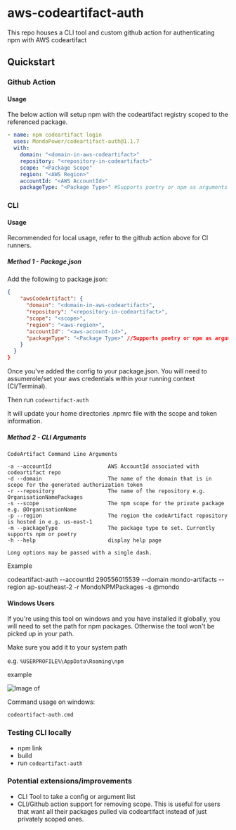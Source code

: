 # aws-codeartifact-auth

This repo houses a CLI tool and custom github action for authenticating npm with AWS codeartifact

## Quickstart

### Github Action

#### Usage

The below action will setup npm with the codeartifact registry scoped to the referenced package.

```yaml
- name: npm codeartifact login
  uses: MondoPower/codeartifact-auth@1.1.7
  with:       
    domain: "<domain-in-aws-codeartifact>"
    repository: "<repository-in-codeartifact>"
    scope: "<Package Scope"
    region: "<AWS Region>"
    accountId: "<AWS AccountId>"
    packageType: "<Package Type>" #Supports poetry or npm as arguments

```

### CLI

#### Usage

Recommended for local usage, refer to the github action above for CI runners. 

##### Method 1 - Package.json

Add the following to package.json:

```json
{
    "awsCodeArtifact": {
      "domain": "<domain-in-aws-codeartifact>",
      "repository": "<repository-in-codeartifact>",
      "scope": "<scope>",
      "region": "<aws-region>",
      "accountId": "<aws-account-id>",
      "packageType": "<Package Type>" //Supports poetry or npm as arguments
    }
  }
}
```

Once you've added the config to your package.json. You will need to assumerole/set your aws credentials within your running context (CI/Terminal).

Then run ```codeartifact-auth```

It will update your home directories .npmrc file with the scope and token information.


##### Method 2 - CLI Arguments
```
CodeArtifact Command Line Arguments

-a --accountId                  AWS AccountId associated with codeartifact repo
-d --domain                     The name of the domain that is in scope for the generated authorization token
-r --repository                 The name of the repository e.g. OrganisationNamePackages
-s --scope                      The npm scope for the private package e.g. @OrganisationName
-p --region                     The region the codeArtifact repository is hosted in e.g. us-east-1
-m --packageType                The package type to set. Currently supports npm or poetry
-h --help                       display help page

Long options may be passed with a single dash.
```
Example

codeartifact-auth --accountId 290556015539 --domain mondo-artifacts --region ap-southeast-2 -r MondoNPMPackages -s @mondo

#### Windows Users

If you're using this tool on windows and you have installed it globally, you will need to set the path for npm packages. Otherwise the tool won't be picked up in your path.

Make sure you add it to your system path

e.g. ```%USERPROFILE%\AppData\Roaming\npm```

example

![Image of ](./docs/updating-path-windows.png)

Command usage on windows:

```codeartifact-auth.cmd```


### Testing CLI locally
- npm link
- build
- run ```codeartifact-auth```


### Potential extensions/improvements

- CLI Tool to take a config or argument list
- CLI/Github action support for removing scope. This is useful for users that want all their packages pulled via codeartifact instead of just privately scoped ones.
